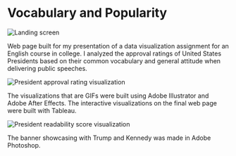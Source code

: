 # Vocabulary and Popularity

![Landing screen](https://user-images.githubusercontent.com/31291920/50862837-ba9fb280-136a-11e9-974b-5954eb59113f.png)

Web page built for my presentation of a data visualization assignment for an English course in college. I analyzed the approval ratings of United States Presidents based on their common vocabulary and general attitude when delivering public speeches.

![President approval rating visualization](https://user-images.githubusercontent.com/31291920/50862951-1702d200-136b-11e9-9539-9c7ee483613f.gif)

The visualizations that are GIFs were built using Adobe Illustrator and Adobe After Effects. The interactive visualizations on the final web page were built with Tableau.

![President readability score visualization](https://user-images.githubusercontent.com/31291920/50862980-313cb000-136b-11e9-82b6-e5dc265153dc.gif)

The banner showcasing with Trump and Kennedy was made in Adobe Photoshop.
